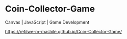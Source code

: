 # Coin-Collector-Game
Canvas | JavaScript | Game Development


https://refilwe-m-mashile.github.io/Coin-Collector-Game/
